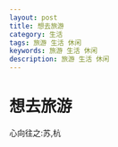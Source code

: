 ```yaml
---
layout: post
title: 想去旅游
category: 生活
tags: 旅游 生活 休闲
keywords: 旅游 生活 休闲
description: 旅游 生活 休闲
---
```

# 想去旅游

心向往之:苏,杭
